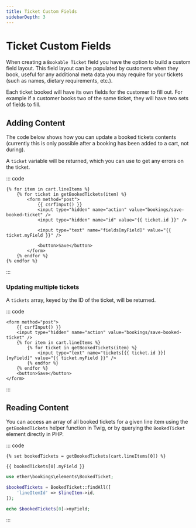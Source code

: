 ```yaml
---
title: Ticket Custom Fields
sidebarDepth: 3
---
```


# Ticket Custom Fields

When creating a `Bookable Ticket` field you have the option to build a custom field 
layout. This field layout can be populated by customers when they book, useful
for any additional meta data you may require for your tickets (such as names, 
dietary requirements, etc.).

Each ticket booked will have its own fields for the customer to fill out. For 
example if a customer books two of the same ticket, they will have two sets of 
fields to fill.

## Adding Content

The code below shows how you can update a booked tickets contents (currently 
this is only possible after a booking has been added to a cart, not during).

A `ticket` variable will be returned, which you can use to get any errors on the 
ticket.

::: code

```twig
{% for item in cart.lineItems %}
    {% for ticket in getBookedTickets(item) %}
        <form method="post">
            {{ csrfInput() }}
            <input type="hidden" name="action" value="bookings/save-booked-ticket" />
            <input type="hidden" name="id" value="{{ ticket.id }}" />
            
            <input type="text" name="fields[myField]" value="{{ ticket.myField }}" />
            
            <button>Save</button>
        </form>
    {% endfor %}
{% endfor %}
```

:::

### Updating multiple tickets

A `tickets` array, keyed by the ID of the ticket, will be returned.

::: code

```twig
<form method="post">
    {{ csrfInput() }}
    <input type="hidden" name="action" value="bookings/save-booked-ticket" />
    {% for item in cart.lineItems %}
        {% for ticket in getBookedTickets(item) %}
            <input type="text" name="tickets[{{ ticket.id }}][myField]" value="{{ ticket.myField }}" />
        {% endfor %}
    {% endfor %}  
    <button>Save</button>
</form>
```

:::

## Reading Content

You can access an array of all booked tickets for a given line item using the 
`getBookedTickets` helper function in Twig, or by querying the `BookedTicket` 
element directly in PHP.

::: code

```twig
{% set bookedTickets = getBookedTickets(cart.lineItems[0]) %}

{{ bookedTickets[0].myField }}
```

```php
use ether\bookings\elements\BookedTicket;

$bookedTickets = BookedTicket::findAll([
    'lineItemId' => $lineItem->id,
]);

echo $bookedTickets[0]->myField;
```

:::